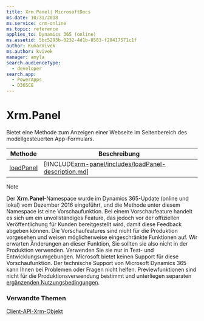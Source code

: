 ```yaml
---
title: Xrm.Panel| MicrosoftDocs
ms.date: 10/31/2018
ms.service: crm-online
ms.topic: reference
applies_to: Dynamics 365 (online)
ms.assetid: 5bc5295b-0232-4d1b-8583-f20417571c1f
author: KumarVivek
ms.author: kvivek
manager: amyla
search.audienceType:
  - developer
search.app:
  - PowerApps
  - D365CE
---
```

# <a name="xrmpanel"></a>Xrm.Panel



Bietet eine Methode zum Anzeigen einer Webseite im Seitenbereich des modellgesteuerten App-Formulars. 

|Methode | Beschreibung | 
| ------------- |-------------| 
|[loadPanel](xrm-panel/loadPanel.md) |[!INCLUDE[xrm-panel/includes/loadPanel-description.md](xrm-panel/includes/loadPanel-description.md)] |

> [!NOTE]
> Der **Xrm.Panel**-Namespace wurde im Dynamics 365-Update (online und lokal) vom Dezember 2016 eingeführt, und die Methode unter diesem Namespace ist eine Vorschaufunktion. Bei einem Vorschaufeature handelt es sich um ein unvollständiges Feature, das jedoch vor der offiziellen Veröffentlichung für Kunden bereitgestellt wird, damit diese Feedback abgeben können. Die Vorschaufeatures sind nicht für die Produktion vorgesehen und weisen möglicherweise eingeschränkte Funktionen auf. Wir erwarten Änderungen an dieser Funktion, Sie sollten sie also nicht in der Produktion verwenden. Verwenden Sie sie nur in Test- und Entwicklungsumgebungen. Microsoft bietet keinen Support für diese Vorschaufunktion. Der technische Support von Microsoft Dynamics 365 kann Ihnen bei Problemen oder Fragen nicht helfen. Previewfunktionen sind nicht für die Produktionsverwendung bestimmt und unterliegen separaten [ergänzenden Nutzungsbedingungen](https://www.microsoft.com/en-US/dynamics/Preview_Supplement_License_Terms_CRMOL_English.htm).

### <a name="related-topics"></a>Verwandte Themen

[Client-API-Xrm-Objekt](../clientapi-xrm.md)